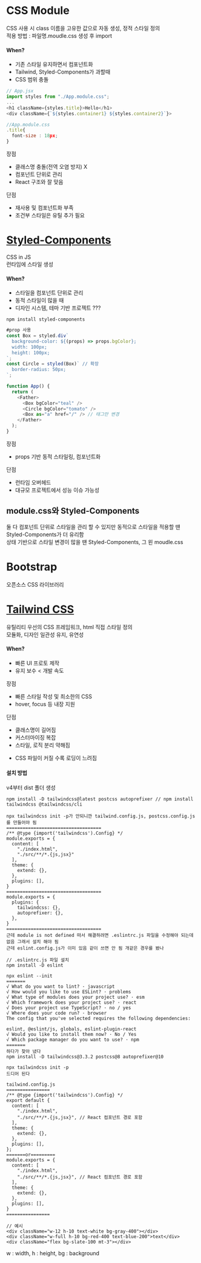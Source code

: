 <h1>CSS Module</h1>
CSS 사용 시 class 이름을 고유한 값으로 자동 생성, 정적 스타일 정의<br>
적용 방법 : 파일명.moudle.css 생성 후 import

<h4>When?</h4>

- 기존 스타일 유지하면서 컴포넌트화
- Tailwind, Styled-Components가 과할때
- CSS 범위 충돌

```js
// App.jsx
import styles from "./App.module.css";
...
<h1 className={styles.title}>Hello</h1>
<div className={`${styles.container1} ${styles.container2}`}>

//App.module.css
.title{
  font-size : 18px;
}

```

장점
- 클래스명 충돌(전역 오염 방지) X
- 컴포넌트 단위로 관리
- React 구조와 잘 맞음

단점
- 재사용 및 컴포넌트화 부족
- 조건부 스타일은 유틸 추가 필요


<h1><a href="https://styled-components.com/">Styled-Components</a></h1>
CSS in JS<br>
런타임에 스타일 생성<br>

<h4>When?</h4>

- 스타일을 컴포넌트 단위로 관리
- 동적 스타일이 많을 때
- 디자인 시스템, 테마 기반 프로젝트 ???

```
npm install styled-components
```
```js
#prop 사용
const Box = styled.div`
  background-color: ${(props) => props.bgColor};
  width: 100px;
  height: 100px;
`;
const Circle = styled(Box)` // 확장
  border-radius: 50px;
`;

function App() {
  return (
    <Father>
      <Box bgColor="teal" />
      <Circle bgColor="tomato" />
      <Box as="a" href="/" /> // 태그만 변경
    </Father>
  );
}
```
장점
- props 기반 동적 스타일링, 컴포넌트화

단점
- 런타임 오버헤드
- 대규모 프로젝트에서 성능 이슈 가능성

<h2>module.css와 Styled-Components</h2>
둘 다 컴포넌트 단위로 스타일을 관리 할 수 있지만 동적으로 스타일을 적용할 땐 Styled-Components가 더 유리함<br>
상태 기반으로 스타일 변경이 많을 땐 Styled-Components, 그 왼 moudle.css

<h1><a>Bootstrap</a></h1>
오픈소스 CSS 라이브러리

<h1><a href="https://tailwindcss.com/">Tailwind CSS</a></h1>
유틸리티 우선의 CSS 프레임워크, html 직접 스타일 정의<br>
모듈화, 디자인 일관성 유지, 유연성<br>

<h4>When?</h4>

- 빠른 UI 프로토 제작
- 유지 보수 < 개발 속도

장점
- 빠른 스타일 작성 및 최소한의 CSS
- hover, focus 등 내장 지원

단점
- 클래스명이 길어짐
- 커스터마이징 복잡
- 스타일, 로직 분리 약해짐

<ul>
    <li>CSS 파일이 커질 수록 로딩이 느려짐</li>
</ul>

<h4>설치 방법</h4>
v4부터 dist 폴더 생성

```
npm install -D tailwindcss@latest postcss autoprefixer // npm install tailwindcss @tailwindcss/cli

npx tailwindcss init -p가 안되니깐 tailwind.config.js, postcss.config.js를 만들어야 됨
===================================
/** @type {import('tailwindcss').Config} */
module.exports = {
  content: [
    "./index.html",
    "./src/**/*.{js,jsx}"
  ],
  theme: {
    extend: {},
  },
  plugins: [],
}
===================================
module.exports = {
  plugins: {
    tailwindcss: {},
    autoprefixer: {},
  },
}
===================================
근데 module is not defined 떠서 해결하려면 .eslintrc.js 파일을 수정해야 되는데 없음 그래서 설치 해야 됨
근데 eslint.config.js가 이미 있음 같이 쓰면 안 됨 개같은 경우를 봤나

// .eslintrc.js 파일 설치
npm install -D eslint

npx eslint --init
=======
√ What do you want to lint? · javascript
√ How would you like to use ESLint? · problems
√ What type of modules does your project use? · esm
√ Which framework does your project use? · react
√ Does your project use TypeScript? · no / yes
√ Where does your code run? · browser
The config that you've selected requires the following dependencies:

eslint, @eslint/js, globals, eslint-plugin-react
√ Would you like to install them now? · No / Yes
√ Which package manager do you want to use? · npm
=======
하다가 찾아 냈다
npm install -D tailwindcss@3.3.2 postcss@8 autoprefixer@10

npx tailwindcss init -p
드디어 된다

tailwind.config.js
================
/** @type {import('tailwindcss').Config} */
export default {
  content: [
    "./index.html",
    "./src/**/*.{js,jsx}", // React 컴포넌트 경로 포함
  ],
  theme: {
    extend: {},
  },
  plugins: [],
};
=======or=========
module.exports = {
  content: [
    "./index.html",
    "./src/**/*.{js,jsx}", // React 컴포넌트 경로 포함
  ],
  theme: {
    extend: {},
  },
  plugins: [],
}
================

```

```
// 예시
<div className="w-12 h-10 text-white bg-gray-400"></div>
<div className="w-full h-10 bg-red-400 text-blue-200">text</div>
<div className="flex bg-slate-100 mt-3"></div>
```
<p>
    w : width,
    h : height,
    bg : background
    
</p>


